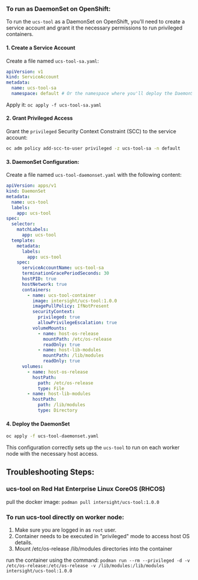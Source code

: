 ### To run as DaemonSet on OpenShift:

To run the `ucs-tool` as a DaemonSet on OpenShift, you'll need to create a service account and grant it the necessary permissions to run privileged containers.

#### 1. Create a Service Account
Create a file named `ucs-tool-sa.yaml`:
```yaml
apiVersion: v1
kind: ServiceAccount
metadata:
  name: ucs-tool-sa
  namespace: default # Or the namespace where you'll deploy the DaemonSet
```
Apply it: `oc apply -f ucs-tool-sa.yaml`

#### 2. Grant Privileged Access
Grant the `privileged` Security Context Constraint (SCC) to the service account:
```bash
oc adm policy add-scc-to-user privileged -z ucs-tool-sa -n default
```

#### 3. DaemonSet Configuration:
Create a file named `ucs-tool-daemonset.yaml` with the following content:
```yaml
apiVersion: apps/v1
kind: DaemonSet
metadata:
  name: ucs-tool
  labels:
    app: ucs-tool
spec:
  selector:
    matchLabels:
      app: ucs-tool
  template:
    metadata:
      labels:
        app: ucs-tool
    spec:
      serviceAccountName: ucs-tool-sa
      terminationGracePeriodSeconds: 30
      hostPID: true
      hostNetwork: true
      containers:
        - name: ucs-tool-container
          image: intersight/ucs-tool:1.0.0
          imagePullPolicy: IfNotPresent
          securityContext:
            privileged: true
            allowPrivilegeEscalation: true
          volumeMounts:
            - name: host-os-release
              mountPath: /etc/os-release
              readOnly: true
            - name: host-lib-modules
              mountPath: /lib/modules
              readOnly: true
      volumes:
        - name: host-os-release
          hostPath:
            path: /etc/os-release
            type: File
        - name: host-lib-modules
          hostPath:
            path: /lib/modules
            type: Directory
```

#### 4. Deploy the DaemonSet
```bash
oc apply -f ucs-tool-daemonset.yaml
```

This configuration correctly sets up the `ucs-tool` to run on each worker node with the necessary host access.


## Troubleshooting Steps:

###  ucs-tool on Red Hat Enterprise Linux CoreOS (RHCOS)
pull the docker image: `podman pull intersight/ucs-tool:1.0.0`

### To run ucs-tool directly on worker node:
1. Make sure you are logged in as `root` user.
2. Container needs to be executed in "privileged" mode to access host OS details.
3. Mount /etc/os-release /lib/modules directories into the container

run the container using the command: `podman run --rm --privileged -d -v /etc/os-release:/etc/os-release -v /lib/modules:/lib/modules intersight/ucs-tool:1.0.0`
